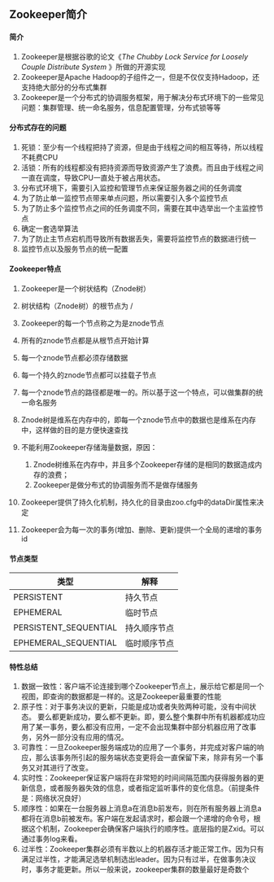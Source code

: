 ## Zookeeper简介

#### 简介

1. Zookeeper是根据谷歌的论文《*The Chubby Lock Service for Loosely Couple Distribute System* 》所做的开源实现
2. Zookeeper是Apache Hadoop的子组件之一，但是不仅仅支持Hadoop，还支持绝大部分的分布式集群
3. Zookeeper是一个分布式的协调服务框架，用于解决分布式环境下的一些常见问题：集群管理、统一命名服务，信息配置管理，分布式锁等等

#### 分布式存在的问题

1. 死锁：至少有一个线程把持了资源，但是由于线程之间的相互等待，所以线程不耗费CPU
2. 活锁：所有的线程都没有把持资源而导致资源产生了浪费。而且由于线程之间一直在调度，导致CPU一直处于被占用状态。
3. 分布式环境下，需要引入监控和管理节点来保证服务器之间的任务调度
4. 为了防止单一监控节点带来单点问题，所以需要引入多个监控节点
5. 为了防止多个监控节点之间的任务调度不同，需要在其中选举出一个主监控节点
6. 确定一套选举算法
7. 为了防止主节点宕机而导致所有数据丢失，需要将监控节点的数据进行统一
8. 监控节点以及服务节点的统一配置

#### Zookeeper特点

1. Zookeeper是一个树状结构（Znode树）

2. 树状结构（Znode树）的根节点为 /

3. Zookeeper的每一个节点称之为是znode节点

4. 所有的znode节点都是从根节点开始计算

5. 每一个znode节点都必须存储数据

6. 每一个持久的znode节点都可以挂载子节点

7. 每一个znode节点的路径都是唯一的。所以基于这一个特点，可以做集群的统一命名服务

8. Znode树是维系在内存中的，即每一个znode节点中的数据也是维系在内存中，这样做的目的是方便快速查找

9. 不能利用Zookeeper存储海量数据，原因：
   1. Znode树维系在内存中，并且多个Zookeeper存储的是相同的数据造成内存的浪费；
   2. Zookeeper是做分布式的协调服务而不是做存储服务

11. Zookeeper提供了持久化机制，持久化的目录由zoo.cfg中的dataDir属性来决定

12. Zookeeper会为每一次的事务(增加、删除、更新)提供一个全局的递增的事务id

#### 节点类型

| 类型                  | 解释         |
| --------------------- | ------------ |
| PERSISTENT            | 持久节点     |
| EPHEMERAL             | 临时节点     |
| PERSISTENT_SEQUENTIAL | 持久顺序节点 |
| EPHEMERAL_SEQUENTIAL  | 临时顺序节点 |

#### 特性总结

1. 数据一致性：客户端不论连接到哪个Zookeeper节点上，展示给它都是同一个视图，即查询的数据都是一样的。这是Zookeeper最重要的性能
2. 原子性：对于事务决议的更新，只能是成功或者失败两种可能，没有中间状态。     要么都更新成功，要么都不更新。即，要么整个集群中所有机器都成功应用了某一事务，要么都没有应用，一定不会出现集群中部分机器应用了改事务，另外一部分没有应用的情况。     
3. 可靠性：一旦Zookeeper服务端成功的应用了一个事务，并完成对客户端的响应，那么该事务所引起的服务端状态变更将会一直保留下来，除非有另一个事务又对其进行了改变。
4. 实时性：Zookeeper保证客户端将在非常短的时间间隔范围内获得服务器的更新信息，或者服务器失效的信息，或者指定监听事件的变化信息。（前提条件是：网络状况良好）     
5. 顺序性：如果在一台服务器上消息a在消息b前发布，则在所有服务器上消息a都将在消息b前被发布。客户端在发起请求时，都会跟一个递增的命令号，根据这个机制，Zookeeper会确保客户端执行的顺序性。底层指的是Zxid。可以通过事务log来看。
6. 过半性：Zookeeper集群必须有半数以上的机器存活才能正常工作。因为只有满足过半性，才能满足选举机制选出leader。因为只有过半，在做事务决议时，事务才能更新。所以一般来说，zookeeper集群的数量最好是奇数个